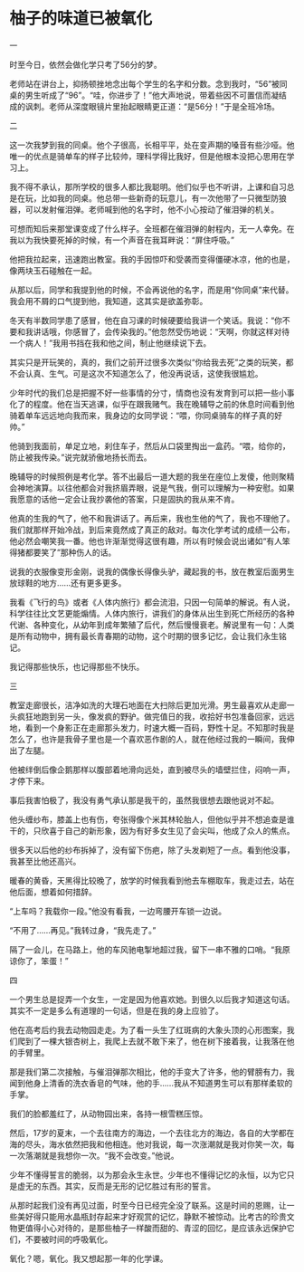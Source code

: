 # 柚子的味道已被氧化

一

时至今日，依然会做化学只考了56分的梦。

老师站在讲台上，抑扬顿挫地念出每个学生的名字和分数。念到我时，“56”被同桌的男生听成了“96”。“哇，你进步了！”他大声地说，带着些因不可置信而凝结成的讽刺。老师从深度眼镜片里抬起眼睛更正道：“是56分！”于是全班冷场。

二

这一次我梦到我的同桌。他个子很高，长相平平，处在变声期的嗓音有些沙哑。他唯一的优点是骑单车的样子比较帅，理科学得比我好，但是他根本没把心思用在学习上。

我不得不承认，那所学校的很多人都比我聪明。他们似乎也不听讲，上课和自习总是在玩，比如我的同桌。他总带一些新奇的玩意儿，有一次他带了一只微型防狼器，可以发射催泪弹。老师喊到他的名字时，他不小心按动了催泪弹的机关。

可想而知后来那堂课变成了什么样子。全班都在催泪弹的射程内，无一人幸免。在我以为我快要死掉的时候，有一个声音在我耳畔说：“屏住呼吸。”

他把我拉起来，迅速跑出教室。我的手因惊吓和受袭而变得僵硬冰凉，他的也是，像两块玉石碰触在一起。

从那以后，同学和我提到他的时候，不会再说他的名字，而是用“你同桌”来代替。我会用不屑的口气提到他，我知道，这其实是欲盖弥彰。

冬天有半数同学患了感冒，他在自习课的时候硬要给我讲一个笑话。我说：“你不要和我讲话哦，你感冒了，会传染我的。”他忽然受伤地说：“天啊，你就这样对待一个病人！”我用书挡在我和他之间，制止他继续说下去。

其实只是开玩笑的，真的，我们之前开过很多次类似“你给我去死”之类的玩笑，都不会认真、生气。可是这次不知道怎么了，他没再说话，这使我很尴尬。

少年时代的我们总是把握不好一些事情的分寸，情商也没有发育到可以把一些小事化了的程度。他在当天逃课，似乎在跟我赌气。我在晚辅导之前的休息时间看到他骑着单车远远地向我而来，我身边的女同学说：“喂，你同桌骑车的样子真的好帅。”

他骑到我面前，单足立地，刹住车子，然后从口袋里掏出一盒药。“喂，给你的，防止被我传染。”说完就骄傲地扬长而去。

晚辅导的时候照例是考化学。答不出最后一道大题的我坐在座位上发傻，他则聚精会神地演算。以往他都会对我挤眉弄眼，说是气我，倒可以理解为一种安慰。如果我愿意的话他一定会让我抄袭他的答案，只是固执的我从来不肯。

他真的生我的气了，他不和我讲话了。再后来，我也生他的气了，我也不理他了。我们就那样开始冷战，到后来竟然成了真正的敌对。每次化学考试的成绩一公布，他必然会嘲笑我一番。他也许渐渐觉得这很有趣，所以有时候会说出诸如“有人笨得猪都要笑了”那种伤人的话。

说我的衣服像变形金刚，说我的偶像长得像头驴，藏起我的书，放在教室后面男生放球鞋的地方……还有更多更多。

我看《飞行的鸟》或者《人体内旅行》都会流泪，只因一句简单的解说。有人说，科学往往比文艺更能煽情。人体内旅行，讲我们的身体从出生到死亡所经历的各种代谢、各种变化，从幼年到成年繁殖了后代，然后慢慢衰老。解说里有一句：人类是所有动物中，拥有最长青春期的动物，这个时期的很多记忆，会让我们永生铭记。

我记得那些快乐，也记得那些不快乐。

三

教室走廊很长，洁净如洗的大理石地面在大扫除后更加光滑。男生最喜欢从走廊一头疯狂地跑到另一头，像发疯的野驴。做完值日的我，收拾好书包准备回家，远远地，看到一个身影正在走廊那头发力，时速大概一百码，野性十足。不知那时我是怎么了，也许是我骨子里也是一个喜欢恶作剧的人，就在他经过我的一瞬间，我伸出了左腿。

他被绊倒后像企鹅那样以腹部着地滑向远处，直到被尽头的墙壁拦住，闷响一声，才停下来。

事后我害怕极了，我没有勇气承认那是我干的，虽然我很想去跟他说对不起。

他头缠纱布，膝盖上也有伤，夸张得像个米其林轮胎人，但他似乎并不想追查是谁干的，只欣喜于自己的新形象，因为有好多女生见了会尖叫，他成了众人的焦点。

很多天以后他的纱布拆掉了，没有留下伤疤，除了头发剃短了一点。看到他没事，我甚至比他还高兴。

暖春的黄昏，天黑得比较晚了，放学的时候我看到他去车棚取车，我走过去，站在他后面，想着如何措辞。

“上车吗？我载你一段。”他没有看我，一边弯腰开车锁一边说。

“不用了……再见。”我转过身，“我先走了。”

隔了一会儿，在马路上，他的车风驰电掣地超过我，留下一串不雅的口哨。“我原谅你了，笨蛋！”

四

一个男生总是捉弄一个女生，一定是因为他喜欢她。到很久以后我才知道这句话。其实不一定是多么有道理的一句话，但是在我的身上应验了。

他在高考后约我去动物园走走。为了看一头生了红斑病的大象头顶的心形图案，我们爬到了一棵大银杏树上，我爬上去就不敢下来了，他在树下接着我，让我落在他的手臂里。

那是我们第二次接触，与催泪弹那次相比，他的手变大了许多，他的臂膀有力，我闻到他身上清香的洗衣香皂的气味，他的手……我从不知道男生可以有那样柔软的手掌。

我们的脸都羞红了，从动物园出来，各持一根雪糕压惊。

然后，17岁的夏末，一个去往南方的海边，一个去往北方的海边，各自的大学都在海的尽头，海水依然把我和他相连。他对我说，每一次涨潮就是我对你笑一次，每一次落潮就是我想你一次。“我不会改变。”他说。

少年不懂得誓言的脆弱，以为那会永生永世。少年也不懂得记忆的永恒，以为它只是虚无的东西。其实，反而是无形的记忆胜过有形的誓言。

从那时起我们没有再见过面，时至今日已经完全没了联系。这是时间的恩赐，让一些美好得只能用水晶瓶封存起来才好观赏的记忆，静默不被惊动。比考古的珍贵文物更值得小心对待的，是那些柚子一样酸而甜的、青涩的回忆，是应该永远保护它们，不要被时间的呼吸氧化。

氧化？嗯，氧化。我又想起那一年的化学课。